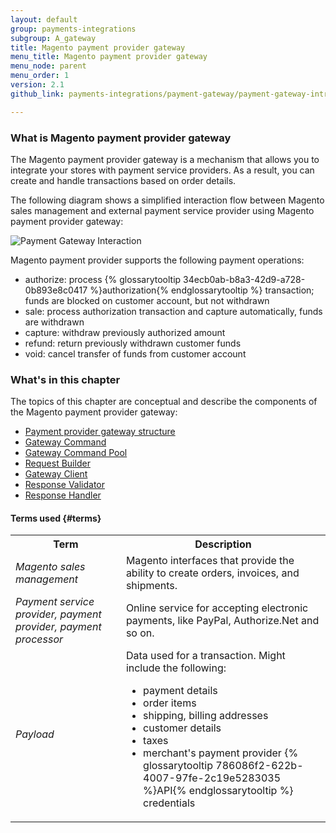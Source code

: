 ```yaml
---
layout: default
group: payments-integrations
subgroup: A_gateway
title: Magento payment provider gateway
menu_title: Magento payment provider gateway 
menu_node: parent
menu_order: 1
version: 2.1
github_link: payments-integrations/payment-gateway/payment-gateway-intro.md

---
```


### What is Magento payment provider gateway
The Magento payment provider gateway is a mechanism that allows you to integrate your stores with payment service providers. As a result, you can create and handle transactions based on order details.

The following diagram shows a simplified interaction flow between Magento sales management and external payment service provider using Magento payment provider gateway: 

![Payment Gateway Interaction]({{site.baseurl}}/common/images/payments-integrations/pg_interaction_flow.png)

Magento payment provider supports the following payment operations:

 * authorize: process {% glossarytooltip 34ecb0ab-b8a3-42d9-a728-0b893e8c0417 %}authorization{% endglossarytooltip %} transaction; funds are blocked on customer account, but not withdrawn
 * sale: process authorization transaction and capture automatically, funds are withdrawn
 * capture: withdraw previously authorized amount
 * refund: return previously withdrawn customer funds
 * void: cancel transfer of funds from customer account

### What's in this chapter

The topics of this chapter are conceptual and describe the components of the Magento payment provider gateway:
 
* [Payment provider gateway structure]({{page.baseurl}}/payments-integrations/payment-gateway/payment-gateway-structure.html)
* [Gateway Command]({{page.baseurl}}/payments-integrations/payment-gateway/gateway-command.html)
* [Gateway Command Pool]({{page.baseurl}}/payments-integrations/payment-gateway/command-pool.html)
* [Request Builder]({{page.baseurl}}/payments-integrations/payment-gateway/request-builder.html)
* [Gateway Client]({{page.baseurl}}/payments-integrations/payment-gateway/gateway-client.html)
* [Response Validator]({{page.baseurl}}/payments-integrations/payment-gateway/response-validator.html)
* [Response Handler]({{page.baseurl}}/payments-integrations/payment-gateway/response-handler.html)

#### Terms used {#terms}

<table>
<tr>
<th>
Term
</th>
<th>
Description
</th>
</tr>
<tr>
<td>
<i>Magento sales management</i>
</td>
<td>
Magento interfaces that provide the ability to create orders, invoices, and shipments.
</td>
</tr>
<tr>
<td>
<i>Payment service provider, payment provider, payment processor</i>
</td>
<td>
 Online service for accepting electronic payments, like PayPal, Authorize.Net and so on.
</td>
</tr>
<tr>
<td>
<i>Payload</i>
</td>
<td>
Data used for a transaction. Might include the following:

<ul>
<li> payment details </li>
<li> order items </li>
<li> shipping, billing addresses </li>
<li> customer details </li>
<li> taxes </li>
<li> merchant's payment provider {% glossarytooltip 786086f2-622b-4007-97fe-2c19e5283035 %}API{% endglossarytooltip %} credentials </li>
</ul>
</td>
</tr>
</table>


